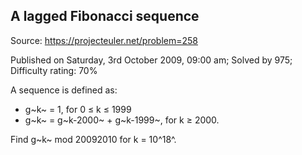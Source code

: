 A lagged Fibonacci sequence
---------------------------

Source: https://projecteuler.net/problem=258

Published on Saturday, 3rd October 2009, 09:00 am; Solved by 975;
Difficulty rating: 70%

A sequence is defined as:

-   g~k~ = 1, for 0 ≤ k ≤ 1999
-   g~k~ = g~k-2000~ + g~k-1999~, for k ≥ 2000.

Find g~k~ mod 20092010 for k = 10^18^.
